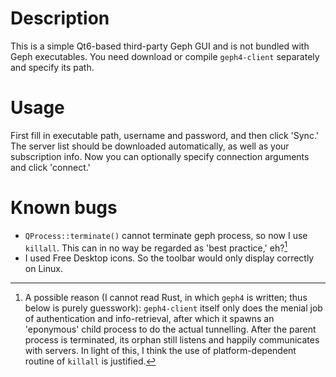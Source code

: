 # Description

This is a simple Qt6-based third-party Geph GUI and is not bundled with Geph executables. You need download or compile `geph4-client` separately and specify its path.

# Usage

First fill in executable path, username and password, and then click 'Sync.' The server list should be downloaded automatically, as well as your subscription info. Now you can optionally specify connection arguments and click 'connect.'

# Known bugs

- `QProcess::terminate()` cannot terminate geph process, so now I use `killall`. This can in no way be regarded as 'best practice,' eh?[^1]
- I used Free Desktop icons. So the toolbar would only display correctly on Linux.

[^1]: A possible reason (I cannot read Rust, in which `geph4` is written; thus below is purely guesswork): `geph4-client` itself only does the menial job of authentication and info-retrieval, after which it spawns an 'eponymous' child process to do the actual tunnelling. After the parent process is terminated, its orphan still listens and happily communicates with servers. In light of this, I think the use of platform-dependent routine of `killall` is justified.
